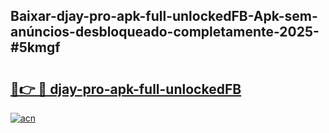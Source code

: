 ## Baixar-djay-pro-apk-full-unlockedFB-Apk-sem-anúncios-desbloqueado-completamente-2025-#5kmgf

# <h2><a href="https://ainizakaria.my?title=djay-pro-apk-full-unlockedFB&ref=20M">🔗👉 🔴 djay-pro-apk-full-unlockedFB</a></h2>

[![acn](https://github.com/user-attachments/assets/0f9c940e-d8b0-45ae-aac7-cd30a18b3e1c)](https://ainizakaria.my?title=djay-pro-apk-full-unlockedFB&ref=20M)

